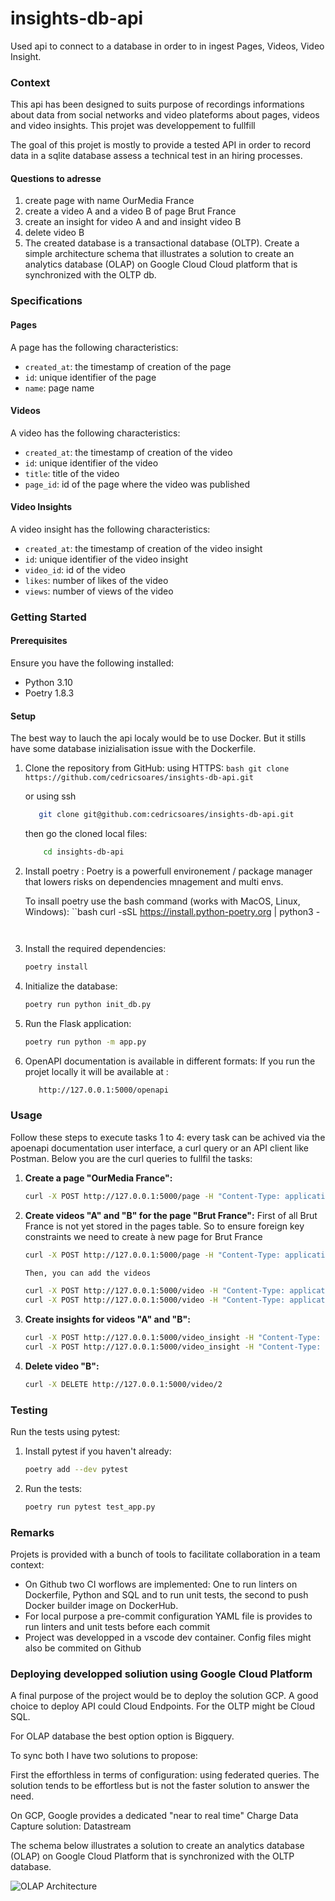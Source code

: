 # insights-db-api
Used api to connect to a database in order to in ingest Pages, Videos, Video Insight.



### Context

This api has been designed to suits purpose of recordings informations about data from social networks and video plateforms about pages, videos and video insights.  This projet was developpement to fullfill

The goal of this projet is mostly to provide a tested API in order to record data in a sqlite database assess a technical test in an hiring processes.

#### Questions to adresse

1. create page with name OurMedia France
2. create a video A and a video B of page Brut France
3. create an insight for video A and and insight video B
4. delete video B
5. The created database is a transactional database (OLTP). Create a simple architecture schema that illustrates a solution to create an analytics database (OLAP) on Google Cloud Cloud platform that is synchronized with the OLTP db.

### Specifications

#### Pages

A page has the following characteristics:
- `created_at`: the timestamp of creation of the page
- `id`: unique identifier of the page
- `name`: page name

#### Videos

A video has the following characteristics:
- `created_at`: the timestamp of creation of the video
- `id`: unique identifier of the video
- `title`: title of the video
- `page_id`: id of the page where the video was published

#### Video Insights

A video insight has the following characteristics:
- `created_at`: the timestamp of creation of the video insight
- `id`: unique identifier of the video insight
- `video_id`: id of the video
- `likes`: number of likes of the video
- `views`: number of views of the video


### Getting Started

#### Prerequisites

Ensure you have the following installed:
- Python 3.10
- Poetry 1.8.3

#### Setup

The best way to lauch the api localy would be to use Docker. But it stills have some database inizialisation issue with the Dockerfile.

1. Clone the repository from GitHub:
    using HTTPS:
        ```bash
        git clone https://github.com/cedricsoares/insights-db-api.git
        ```

    or using ssh
     ```bash
        git clone git@github.com:cedricsoares/insights-db-api.git
    ```

    then go the cloned local files:
    ```bash
        cd insights-db-api
    ```

2. Install poetry :
    Poetry is a powerfull environement / package manager that lowers risks on dependencies mnagement and multi envs.

    To insall poetry use the bash command (works with MacOS, Linux, Windows):
    ``bash
    curl -sSL https://install.python-poetry.org | python3 -
    ```


3. Install the required dependencies:
    ```bash
    poetry install
    ```

4. Initialize the database:
    ```bash
    poetry run python init_db.py
    ```

5. Run the Flask application:
    ```bash
    poetry run python -m app.py
    ```

6. OpenAPI documentation is available in different formats:
    If you run the projet locally it will be available at :
     ```bash
        http://127.0.0.1:5000/openapi
    ```


### Usage

Follow these steps to execute tasks 1 to 4:
    every task can be achived via the apoenapi documentation user interface, a curl query or an API client like Postman.
    Below you are the curl queries to fullfil the tasks:

1. **Create a page "OurMedia France":**
    ```bash
    curl -X POST http://127.0.0.1:5000/page -H "Content-Type: application/json" -d '{"id": 1, "name": "OurMedia France"}'
    ```

2. **Create videos "A" and "B" for the page "Brut France":**
    First of all Brut France is not yet stored in the pages table. So to ensure foreign key constraints we need to create à new page for Brut France

    ```bash
    curl -X POST http://127.0.0.1:5000/page -H "Content-Type: application/json" -d '{"id": 2, "name": "Brut France"}'

    Then, you can add the videos
    ```
    ```bash
    curl -X POST http://127.0.0.1:5000/video -H "Content-Type: application/json" -d '{"id": 1, "page_id": 2, "title": "Video A"}'
    curl -X POST http://127.0.0.1:5000/video -H "Content-Type: application/json" -d '{"id": 2, "page_id": 2, "title": "Video B"}'
    ```

3. **Create insights for videos "A" and "B":**
    ```bash
    curl -X POST http://127.0.0.1:5000/video_insight -H "Content-Type: application/json" -d '{"id": 1, "video_id": 1, "likes": 100, "views": 1000}'
    curl -X POST http://127.0.0.1:5000/video_insight -H "Content-Type: application/json" -d '{"id": 2, "video_id": 2, "likes": 50, "views": 500}'
    ```

4. **Delete video "B":**
    ```bash
    curl -X DELETE http://127.0.0.1:5000/video/2
    ```

### Testing

Run the tests using pytest:

1. Install pytest if you haven't already:
    ```bash
    poetry add --dev pytest
    ```

2. Run the tests:
    ```bash
    poetry run pytest test_app.py
    ```

### Remarks

Projets is provided with a bunch of tools to facilitate collaboration in a team context:
- On Github two CI worflows are implemented: One to run linters on Dockerfile, Python and SQL and to run unit tests, the second to push Docker builder image on DockerHub.
- For local purpose a pre-commit configuration YAML file is provides to run linters and unit tests before each commit
- Project was developped in a vscode dev container. Config files might also be commited on Github

### Deploying developped soliution using Google Cloud Platform

A final purpose of the project would be to deploy the solution GCP. A good choice to deploy API could Cloud Endpoints.
For the OLTP might be Cloud SQL.

For OLAP database the best option option is Bigquery.

To sync both I have two solutions to propose:

First the efforthless in terms of configuration: using federated queries. The solution tends to be effortless but is not the faster solution to answer the need.

On GCP, Google provides a dedicated "near to real time" Charge Data Capture solution: Datastream

The schema below illustrates a solution to create an analytics database (OLAP) on Google Cloud Platform that is synchronized with the OLTP database.

![OLAP Architecture](olap_architecture.png)
